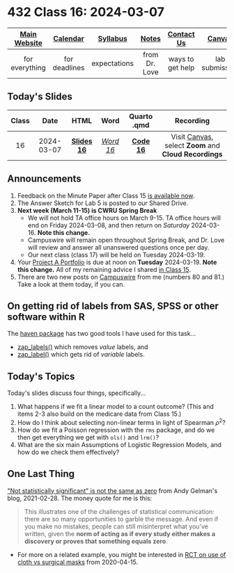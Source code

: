 # 432 Class 16: 2024-03-07

[Main Website](https://thomaselove.github.io/432-2024/) | [Calendar](https://thomaselove.github.io/432-2024/calendar.html) | [Syllabus](https://thomaselove.github.io/432-syllabus-2024/) | [Notes](https://thomaselove.github.io/432-notes/) | [Contact Us](https://thomaselove.github.io/432-2024/contact.html) | [Canvas](https://canvas.case.edu) | [Data and Code](https://github.com/THOMASELOVE/432-data) | [Sources](https://github.com/THOMASELOVE/432-classes-2024/tree/main/sources)
:-----------: | :--------------: | :----------: | :---------: | :-------------: | :-----------: | :------------: |:------:
for everything | for deadlines | expectations | from Dr. Love | ways to get help | lab submission | for downloads | to read

## Today's Slides

Class | Date | HTML | Word | Quarto .qmd | Recording
:---: | :--------: | :------: | :------: | :------: | :-------------:
16 | 2024-03-07 | **[Slides 16](https://thomaselove.github.io/432-slides-2024/slides16.html)** | *[Word 16](https://thomaselove.github.io/432-slides-2024/slides16w.docx)* | **[Code 16](https://github.com/THOMASELOVE/432-slides-2024/blob/main/slides16.qmd)** | Visit [Canvas](https://canvas.case.edu/), select **Zoom** and **Cloud Recordings**

## Announcements

1. Feedback on the Minute Paper after Class 15 [is available now](https://bit.ly/432-2024-min-15-feedback).
2. The Answer Sketch for Lab 5 is posted to our Shared Drive.
3. **Next week (March 11-15) is CWRU Spring Break**
    - We will not hold TA office hours on March 9-15. TA office hours will end on Friday 2024-03-08, and then return on *Saturday* 2024-03-16. **Note this change.**
    - Campuswire will remain open throughout Spring Break, and Dr. Love will review and answer all unanswered questions once per day.
    - Our next class (class 17) will be held on Tuesday 2024-03-19.
4. Your [Project A Portfolio](https://thomaselove.github.io/432-2024/projA.html#the-project-a-portfolio) is due at noon on **Tuesday** 2024-03-19. **Note this change.** All of my remaining advice I shared [in Class 15](https://github.com/THOMASELOVE/432-classes-2024/tree/main/class15#a-few-project-a-tips).
5. There are two new posts on [Campuswire](https://campuswire.com/) from me (numbers 80 and 81.) Take a look at them today, if you can.

## On getting rid of labels from SAS, SPSS or other software within R

The [haven package](https://haven.tidyverse.org/index.html) has two good tools I have used for this task...

- [zap_labels()](https://haven.tidyverse.org/reference/zap_labels.html) which removes *value* labels, and
- [zap_label()](https://haven.tidyverse.org/reference/zap_label.html) which gets rid of *variable* labels.

## Today's Topics

Today's slides discuss four things, specifically...

1. What happens if we fit a linear model to a count outcome? (This and items 2-3 also build on the medicare data from Class 15.)
2. How do I think about selecting non-linear terms in light of Spearman $\rho^2$? 
3. How do we fit a Poisson regression with the `rms` package, and do we then get everything we get with `ols()` and `lrm()`?
4. What are the six main Assumptions of Logistic Regression Models, and how do we check them effectively?

## One Last Thing

["Not statistically significant" is not the same as zero](https://statmodeling.stat.columbia.edu/2021/09/28/not-statistically-significant-is-not-the-same-as-zero/) from Andy Gelman's blog, 2021-02-28. The money quote for me is this:

> This illustrates one of the challenges of statistical communication: there are so many opportunities to garble the message. And even if you make no mistakes, people can still misinterpret what you’ve written, given the **norm of acting as if every study either makes a discovery or proves that something equals zero**.

- For more on a related example, you might be interested in [RCT on use of cloth vs surgical masks](https://statmodeling.stat.columbia.edu/2020/04/15/rct-on-use-of-cloth-vs-surgical-masks/) from 2020-04-15.

